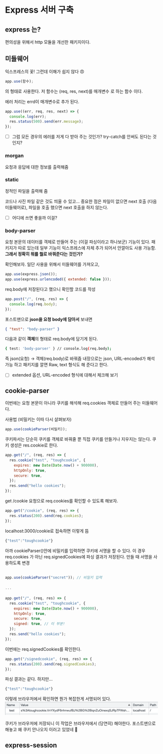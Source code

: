 # Express 서버 구축

## express 는?

편의성을 위해서 http 모듈을 개선한 패키지이다.

## 미들웨어

익스프레스의 꽃! 그런데 이해가 쉽지 않다 😠

```js
app.use(함수);
```

의 형태로 사용한다. 저 함수는 (req, res, next)를 매개변수 로 하는 함수 이다.

에러 처리는 errd이 매개변수로 추가 된다.

```js
app.use((err, req, res, next) => {
  console.log(err);
  res.status(500).send(err.message);
});
```

- [ ] 그럼 모든 경우의 에러를 저게 다 받아 주는 것인가? try-catch를 안써도 된다는 것인지?

### morgan

요청과 응답에 대한 정보를 출력해줌

### static

정적인 파일을 출력해 줌

코드나 사진 파일 같은 것도 띄울 수 있고... 중요한 점은 파일이 없으면 next 호출 (다음 미들웨어로), 파일을 호출 했으면 next 호출을 하지 않는다.

- [ ] 어디에 쓰면 좋을까 이걸?

### body-parser

요청 본문의 데이터를 객체로 만들어 주는 (이걸 파싱이라고 하나보군) 기능이 있다.
패키지가 따로 있는데 일부 기능이 익스프레스에 자체 추가 되어서 안깔아도 사용 가능함.
**그래서 정확히 뭐를 뭘로 바꿔준다는 것인가?**

확인해보자. 일단 사용을 위해서 미들웨어를 가져오고,

```js
app.use(express.json());
app.use(express.urlencoded({ extended: false }));
```

req.body에 저장된다고 했으니 확인할 코드를 작성

```js
app.post("/", (req, res) => {
  console.log(req.body);
});
```

포스트맨으로 **json을 요청 body에 담아서** 보내면

```json
{ "test": "body-parser" }
```

다음과 같이 **객체**의 형태로 req.body에 담기게 된다.

```bash
{ test: 'body-parser' } // console.log(req.body);
```

즉 json(요청) -> 객체(req.body)로 바꿔줌
내장으로는 json, URL-encoded가 해석가능 하고 패키지를 깔면 Raw, text 형식도 해 준다고 한다.

- [ ] extended 옵션, URL-encoded 형식에 대해서 체크해 보기

## cookie-parser

이번에는 요청 본문이 아니라 쿠키를 해석해 req.cookies 객체로 만들어 주는 미들웨어다.

사용법 (비밀키는 이따 다시 살펴보자)

```js
app.use(cookieParser(비밀키));
```

쿠키파서는 단순히 쿠키를 객체로 바꿔줄 뿐 직접 쿠키를 만들거나 지우지는 않는다.
쿠키 생성은 res.cookie로 한다.

```js
app.get("/", (req, res) => {
  res.cookie("test", "toughcookie", {
    expires: new Date(Date.now() + 900000),
    httpOnly: true,
    secure: true,
  });
  res.send("hello cookies");
});
```

get /cookie 요청으로 req.cookies를 확인할 수 있도록 해보자.

```js
app.get("/cookie", (req, res) => {
  res.status(200).send(req.cookies);
});
```

localhost:3000/cookie로 접속하면 이렇게 뜸

```js
{"test":"toughcookie"}
```

아까 cookieParser()안에 비밀키를 입력하면 쿠키에 서명을 할 수 있다.
이 경우 req.cookies 가 아닌 req.signedCookies에 파싱 결과가 저장된다.
만들 때 서명을 사용하도록 변경

```js

app.use(cookieParser("secret")); // 비밀키 입력

...

app.get("/", (req, res) => {
  res.cookie("test", "toughcookie", {
    expires: new Date(Date.now() + 900000),
    httpOnly: true,
    secure: true,
    signed: true, // 이 부분!
  });
  res.send("hello cookies");
});
```

이번에는 req.signedCookies를 확인한다.

```js
app.get("/signedcookie", (req, res) => {
  res.status(200).send(req.signedCookies);
});
```

파싱 결과는 같다. 하지만...

```js
{"test":"toughcookie"}
```

이렇레 브라우저에서 확인하면 뭔가 복잡한게 서명되어 있다.
![cookie](img/img1.png)

쿠키가 브라우저에 저장되니 이 작업은 브라우저에서 (당연히) 해야한다. 포스트맨으로 해놓고 왜 쿠키 안나오지 이러고 있었네 🫠

## express-session
